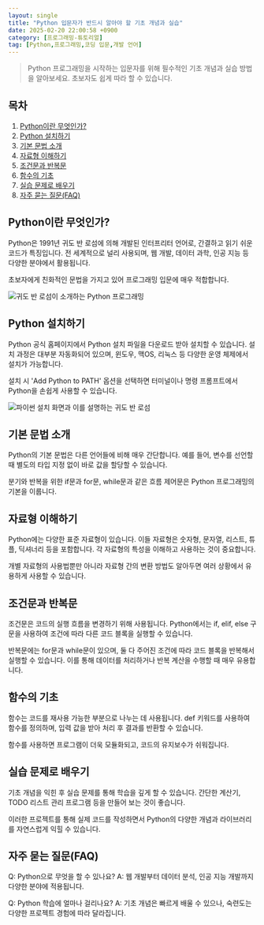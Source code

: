 ```yaml
---
layout: single
title: "Python 입문자가 반드시 알아야 할 기초 개념과 실습"
date: 2025-02-20 22:00:58 +0900
category: [프로그래밍-튜토리얼]
tag: [Python,프로그래밍,코딩 입문,개발 언어]
---
```

  
> Python 프로그래밍을 시작하는 입문자를 위해 필수적인 기초 개념과 실습 방법을 알아보세요. 초보자도 쉽게 따라 할 수 있습니다.

## 목차
1. [Python이란 무엇인가?](#python이란-무엇인가)
2. [Python 설치하기](#python-설치하기)
3. [기본 문법 소개](#기본-문법-소개)
4. [자료형 이해하기](#자료형-이해하기)
5. [조건문과 반복문](#조건문과-반복문)
6. [함수의 기초](#함수의-기초)
7. [실습 문제로 배우기](#실습-문제로-배우기)
8. [자주 묻는 질문(FAQ)](#자주-묻는-질문faq)

## Python이란 무엇인가?

Python은 1991년 귀도 반 로섬에 의해 개발된 인터프리터 언어로, 간결하고 읽기 쉬운 코드가 특징입니다. 전 세계적으로 널리 사용되며, 웹 개발, 데이터 과학, 인공 지능 등 다양한 분야에서 활용됩니다.


초보자에게 친화적인 문법을 가지고 있어 프로그래밍 입문에 매우 적합합니다.


![귀도 반 로섬이 소개하는 Python 프로그래밍](undefined)



## Python 설치하기

Python 공식 홈페이지에서 Python 설치 파일을 다운로드 받아 설치할 수 있습니다. 설치 과정은 대부분 자동화되어 있으며, 윈도우, 맥OS, 리눅스 등 다양한 운영 체제에서 설치가 가능합니다.


설치 시 'Add Python to PATH' 옵션을 선택하면 터미널이나 명령 프롬프트에서 Python을 손쉽게 사용할 수 있습니다.


![파이썬 설치 화면과 이를 설명하는 귀도 반 로섬](undefined)



## 기본 문법 소개

Python의 기본 문법은 다른 언어들에 비해 매우 간단합니다. 예를 들어, 변수를 선언할 때 별도의 타입 지정 없이 바로 값을 할당할 수 있습니다.


분기와 반복을 위한 if문과 for문, while문과 같은 흐름 제어문은 Python 프로그래밍의 기본을 이룹니다.



## 자료형 이해하기

Python에는 다양한 표준 자료형이 있습니다. 이들 자료형은 숫자형, 문자열, 리스트, 튜플, 딕셔너리 등을 포함합니다. 각 자료형의 특성을 이해하고 사용하는 것이 중요합니다.


개별 자료형의 사용법뿐만 아니라 자료형 간의 변환 방법도 알아두면 여러 상황에서 유용하게 사용할 수 있습니다.



## 조건문과 반복문

조건문은 코드의 실행 흐름을 변경하기 위해 사용됩니다. Python에서는 if, elif, else 구문을 사용하여 조건에 따라 다른 코드 블록을 실행할 수 있습니다.


반복문에는 for문과 while문이 있으며, 둘 다 주어진 조건에 따라 코드 블록을 반복해서 실행할 수 있습니다. 이를 통해 데이터를 처리하거나 반복 계산을 수행할 때 매우 유용합니다.



## 함수의 기초

함수는 코드를 재사용 가능한 부분으로 나누는 데 사용됩니다. def 키워드를 사용하여 함수를 정의하며, 입력 값을 받아 처리 후 결과를 반환할 수 있습니다.


함수를 사용하면 프로그램이 더욱 모듈화되고, 코드의 유지보수가 쉬워집니다.



## 실습 문제로 배우기

기초 개념을 익힌 후 실습 문제를 통해 학습을 깊게 할 수 있습니다. 간단한 계산기, TODO 리스트 관리 프로그램 등을 만들어 보는 것이 좋습니다.


이러한 프로젝트를 통해 실제 코드를 작성하면서 Python의 다양한 개념과 라이브러리를 자연스럽게 익힐 수 있습니다.



## 자주 묻는 질문(FAQ)

Q: Python으로 무엇을 할 수 있나요? A: 웹 개발부터 데이터 분석, 인공 지능 개발까지 다양한 분야에 적용됩니다.


Q: Python 학습에 얼마나 걸리나요? A: 기초 개념은 빠르게 배울 수 있으나, 숙련도는 다양한 프로젝트 경험에 따라 달라집니다.


